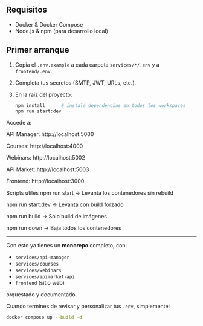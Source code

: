 
## Requisitos

- Docker & Docker Compose
- Node.js & npm (para desarrollo local)

## Primer arranque

1. Copia el `.env.example` a cada carpeta `services/*/.env` y a `frontend/.env`.  
2. Completa tus secretos (SMTP, JWT, URLs, etc.).  
3. En la raíz del proyecto:

   ```bash
   npm install      # instala dependencias en todos los workspaces
   npm run start:dev

Accede a:

API Manager: http://localhost:5000

Courses: http://localhost:4000

Webinars: http://localhost:5002

API Market: http://localhost:5003

Frontend: http://localhost:3000

Scripts útiles
npm run start → Levanta los contenedores sin rebuild

npm run start:dev → Levanta con build forzado

npm run build → Solo build de imágenes

npm run down → Baja todos los contenedores


---

Con esto ya tienes un **monorepo** completo, con:

- `services/api-manager`  
- `services/courses`  
- `services/webinars`  
- `services/apimarket-api`  
- `frontend` (sitio web)

orquestado y documentado.  

Cuando termines de revisar y personalizar tus `.env`, simplemente:

```bash
docker compose up --build -d
